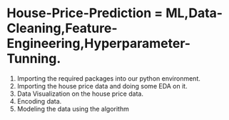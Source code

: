 # House-Price-Prediction = ML,Data-Cleaning,Feature-Engineering,Hyperparameter-Tunning.

1)	Importing the required packages into our python environment.
2)	Importing the house price data and doing some EDA on it.
3)	Data Visualization on the house price data.
4)	Encoding data.
5)  Modeling the data using the algorithm
